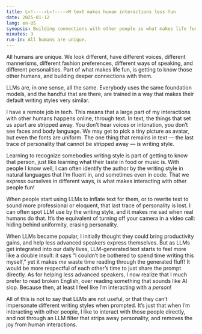 ```yaml
---
title: L<!---->L<!---->M text makes human interactions less fun
date: 2025-01-12
lang: en-US
synopsis: Building connections with other people is what makes life fun. When humans communicate through LLM-written text, we lose that.
minutes: 3
run-in: All humans are unique.
---
```


All humans are unique.
We look different,
have different voices,
different mannerisms,
different fashion preferences,
different ways of speaking,
and different personalities.
Part of what makes life fun,
is getting to know those other humans,
and building deeper connections with them.

LLMs are, in one sense, all the same.
Everybody uses the same foundation models,
and the handful that are there,
are trained in a way that makes their default writing styles very similar.

I have a remote job in tech.
This means that a large part of my interactions with other humans happens online,
through text.
In text, the things that set us apart are stripped away.
You don’t hear voices or intonation,
you don’t see faces and body language.
We may get to pick a tiny picture as avatar,
but even the fonts are uniform.
The one thing that remains in text
— the last trace of personality that cannot be stripped away —
is writing style.

Learning to recognize somebodies writing style
is part of getting to know that person,
just like learning what their taste in food or music is.
With people I know well,
I can often identify the author by the writing style
in natural languages that I’m fluent in,
and sometimes even in code.
That we express ourselves in different ways,
is what makes interacting with other people fun!

When people start using <abbr>LLM</abbr>s to inflate text for them,
or to rewrite text to sound more professional or eloquent,
that last trace of personality is lost.
I can often spot LLM use by the writing style,
and it makes me sad when real humans do that.
It’s the equivalent of turning off your camera in a video call:
hiding behind uniformity, erasing personality.

When <abbr>LLM</abbr>s became popular,
I initially thought they could bring productivity gains,
and help less advanced speakers express themselves.
But as <abbr>LLM</abbr>s get integrated into our daily lives,
LLM-generated text starts to feel more like a double insult:
it says “I couldn’t be bothered to spend time writing this myself,”
yet it makes _me_ waste time reading through the generated fluff!
It would be more respectful of each other’s time
to just share the prompt directly.
As for helping less advanced speakers,
I now realize that I much prefer to read broken English,
over reading something that sounds like AI slop.
Because then, at least I feel like I’m interacting with a _person_!

All of this is not to say that <abbr>LLM</abbr>s are not useful,
or that they can’t impersonate different writing styles when prompted.
It’s just that when I’m interacting with other people,
I like to interact with those people directly,
and not through an LLM filter that strips away personality,
and removes the joy from human interactions.
